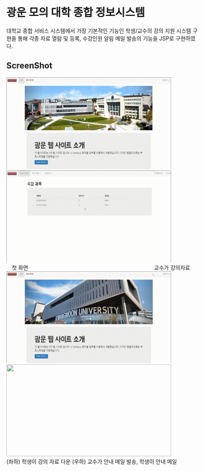 # 광운 모의 대학 종합 정보시스템 
대학교 종합 서비스 시스템에서 가장 기본적인 기능인 학생/교수의 강의 지원 시스템 구현을 통해 각종 자료 열람 및 등록, 수강인원 알림 메일 발송의 기능을 JSP로 구현하였다.

ScreenShot
----------------
<div>
  <img src="./readme_images/1.UI.gif" width= "430" height="240"> 
  <img src="./readme_images/2.강의자료등록.gif" width= "430" height="240">
 </div>&emsp;첫 화면&emsp;&emsp;&emsp;&emsp;&emsp;&emsp;&emsp;&emsp;&emsp;&emsp;&emsp;&emsp;&emsp;&emsp;&emsp;&emsp;&emsp;&emsp;&emsp;&emsp;&emsp;&emsp;&emsp;&ensp;교수가 강의자료 </div>
<div>  
  <img src="./readme_images/3.강의자료다운.gif" width= "430" height="240"> 
  <img src="./readme_images/4.안내메일.gif" width= "430" height="240">
</div>
(좌하) 학생이 강의 자료 다운 (우하) 교수가 안내 메일 발송, 학생이 안내 메일  
